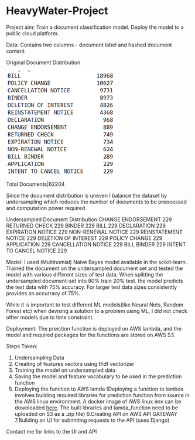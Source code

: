 # HeavyWater-Project

Project aim: 
Train a document classification model. Deploy the model to a public cloud platform.

Data:
Contains two columns - document label and hashed document content 

Original Document Distribution 

![original data distribution](https://github.com/virajgite/HeavyWater-Project/blob/master/Screenshot%20(189).png)

Total Documents|62204


Since the document distribution is uneven I balance the dataset by undersampling which reduces the number of documents to be preocessed and computation power required

Undersampled Document Distribution
CHANGE ENDORSEMENT         229
RETURNED CHECK             229
BINDER                     229
BILL                       229
DECLARATION                229
EXPIRATION NOTICE          229
NON-RENEWAL NOTICE         229
REINSTATEMENT NOTICE       229
DELETION OF INTEREST       229
POLICY CHANGE              229
APPLICATION                229
CANCELLATION NOTICE        229
BILL BINDER                229
INTENT TO CANCEL NOTICE    229

Model:
I used (Multinomial) Naive Bayes model available in the scikit-learn. Trained the document on the undersampled document set and tested the model with various different sizes of test data. When splitting the undersampled document-set into 80% train 20% test. the model predicts the test data with 75% accuracy. For larger test data sizes consistently provides an accurracy of 75%.

While it is important to test different ML models(like Neural Nets, Random Forest etc) when devising a solution to a problem using ML, I did not check other models due to time constraint.

Deployment:
The preiction function is deployed on AWS lambda, and the model and required packages for the functions are stored on AWS S3.

Steps Taken:
1. Undersampling Data
2. Creating of features vectors using tfidf vectorizer
3. Training the model on undersampled data
4. Saving the model and feature vocabulary to be used in the prediction function
5. Deploying the function to AWS lamda 
(Deploying a function to lambda involves building required libraries for prediction function from source in the AWS linux environment. A docker image of AWS linux env can be downloaded [here](https://hub.docker.com/_/amazonlinux/). The built libraries and lamda_function need to be uploaded on S3 as a .zip file) 
6.Creating API on AWS API GATEWAY
7.Building an UI for submitting requests to the API (uses Django)

Contact me for links to the UI and API



